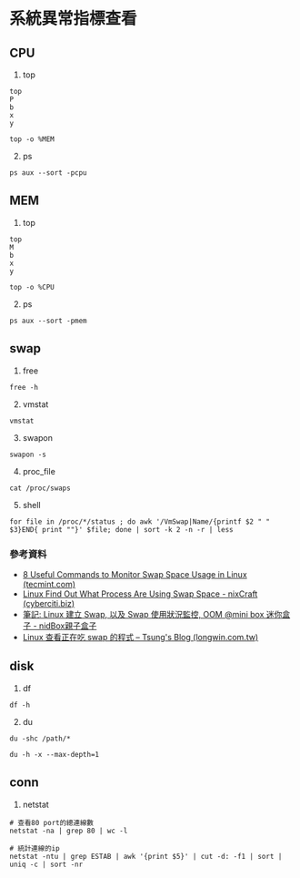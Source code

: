 # 系統異常指標查看

## CPU

1. top
```shell
top
P
b
x
y
```

```shell
top -o %MEM
```

2. ps
```shell
ps aux --sort -pcpu
```


## MEM

1. top
```shell
top
M
b
x
y
```

```shell
top -o %CPU
```

2. ps
```shell
ps aux --sort -pmem
```



## swap

1. free
```shell
free -h
```

2. vmstat
```shell
vmstat
```

3. swapon
```shell
swapon -s
```

4. proc_file
```shell
cat /proc/swaps
```


5. shell
```shell
for file in /proc/*/status ; do awk '/VmSwap|Name/{printf $2 " " $3}END{ print ""}' $file; done | sort -k 2 -n -r | less
```

### 參考資料
* [8 Useful Commands to Monitor Swap Space Usage in Linux (tecmint.com)](https://www.tecmint.com/commands-to-monitor-swap-space-usage-in-linux/)
* [Linux Find Out What Process Are Using Swap Space - nixCraft (cyberciti.biz)](https://www.cyberciti.biz/faq/linux-which-process-is-using-swap/)
* [筆記: Linux 建立 Swap, 以及 Swap 使用狀況監控, OOM @mini box 迷你盒子 - nidBox親子盒子](https://mini.nidbox.com/diary/read/9920500)
* [Linux 查看正在吃 swap 的程式 – Tsung's Blog (longwin.com.tw)](https://blog.longwin.com.tw/2017/02/linux-find-use-swap-process-2017/)


## disk

1. df
```shell
df -h
```

2. du
```shell
du -shc /path/*

du -h -x --max-depth=1
```


## conn

1. netstat
```shell
# 查看80 port的總連線數
netstat -na | grep 80 | wc -l

# 統計連線的ip
netstat -ntu | grep ESTAB | awk '{print $5}' | cut -d: -f1 | sort | uniq -c | sort -nr
```




